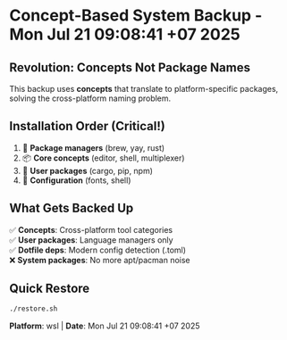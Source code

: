 # Concept-Based System Backup - Mon Jul 21 09:08:41 +07 2025


## Revolution: Concepts Not Package Names
This backup uses **concepts** that translate to platform-specific packages, solving the cross-platform naming problem.

## Installation Order (Critical!)

1. 🔧 **Package managers** (brew, yay, rust)
2. 📦 **Core concepts** (editor, shell, multiplexer)  
3. 🎯 **User packages** (cargo, pip, npm)
4. 🎨 **Configuration** (fonts, shell)

## What Gets Backed Up
✅ **Concepts**: Cross-platform tool categories  
✅ **User packages**: Language managers only  
✅ **Dotfile deps**: Modern config detection (.toml)  
❌ **System packages**: No more apt/pacman noise


## Quick Restore
```bash
./restore.sh
```

**Platform**: wsl | **Date**: Mon Jul 21 09:08:41 +07 2025

